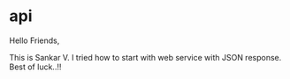 # api
Hello Friends,

This is Sankar V.
I tried how to start with web service with JSON response.
Best of luck..!!

